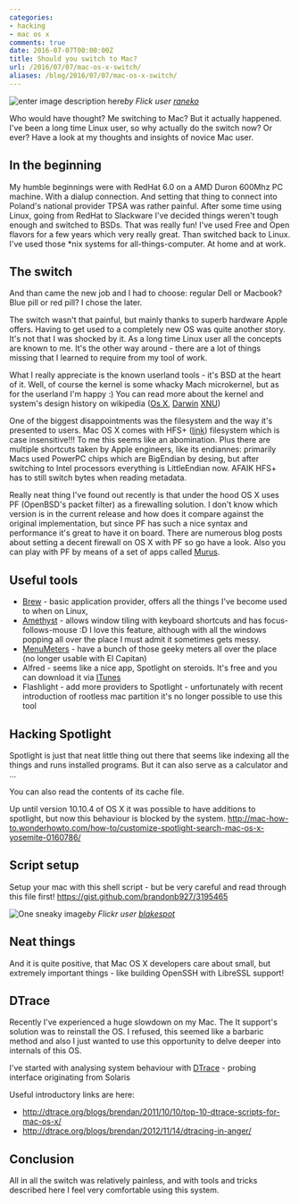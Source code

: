 ```yaml
---
categories:
- hacking
- mac os x
comments: true
date: 2016-07-07T00:00:00Z
title: Should you switch to Mac?
url: /2016/07/07/mac-os-x-switch/
aliases: /blog/2016/07/07/mac-os-x-switch/
---
```


![enter image description here](https://farm9.staticflickr.com/8064/8229071681_02ffdb91dc_z_d.jpg)*by Flick user [raneko](https://www.flickr.com/photos/raneko/8229071681/in/photolist-dxb9je-sEQEP-5gDCSr-PE6FE-7Pa2t3-5yhFqq-MsHbZ-tEVFv-kBEvsd-5uPrGV-a5wisf-Ea1We-5tX2pp-22ybhw-ivTix6-5yk9cA-kBCugR-gcSkD-8cdXjv-asK9Y-7ZM66R-8N4eSG-4mchWA-4pjwaT-Gy8BR-7HPwfe-dxb9hv-4rXMuz-h6gJgm-9jULZ6-5SPsfu-kBECo7-6UUwCT-5whRwW-4rujwZ-8Kye5Q-9hN1d6-5utN7V-k9drqQ-4QPsUy-8VEazh-8UB7Ms-8VEaEq-neQih-8EHChx-ecth3o-8yrLUn-o7oNS-kBCXKM-6UYBrs)*

Who would have thought? Me switching to Mac? But it actually happened. I've been a long time Linux user, so why actually do the switch now? Or ever? Have a look at my thoughts and insights of novice Mac user.

<!--more-->

## In the beginning

My humble beginnings were with RedHat 6.0 on a AMD Duron 600Mhz PC machine. With a dialup connection. And setting that thing to connect into Poland's national provider TPSA was rather painful. After some time using Linux, going from RedHat to Slackware I've decided things weren't tough enough and switched to BSDs. That was really fun! I've used Free and Open flavors for a few years which very really great. Than switched back to Linux. I've used those \*nix systems for all-things-computer. At home and at work. 

## The switch

And than came the new job and I had to choose: regular Dell or Macbook? Blue pill or red pill? I chose the later. 

The switch wasn't that painful, but mainly thanks to superb hardware Apple offers. Having to get used to a completely new OS was quite another story. It's not that I was shocked by it. As a long time Linux user all the concepts are known to me. It's the other way around - there are a lot of things missing that I learned to require from my tool of work. 

What I really appreciate is the known userland tools - it's BSD at the heart of it. Well, of course the kernel is some whacky Mach microkernel, but as for the userland I'm happy :) You can read more about the kernel and system's design history on wikipedia ([Os X](https://en.wikipedia.org/wiki/OS_X), [Darwin](https://en.wikipedia.org/wiki/Darwin_(operating_system)) [XNU](https://en.wikipedia.org/wiki/XNU))

One of the biggest disappointments was the filesystem and the way it's presented to users. Mac OS X comes with HFS+ ([link](https://en.wikipedia.org/wiki/HFS_Plus)) filesystem which is case insensitive!!! To me this seems like an abomination. Plus there are multiple shortcuts taken by Apple engineers, like its endiannes: primarily Macs used PowerPC chips which are BigEndian by desing, but after switching to Intel processors everything is LittleEndian now. AFAIK HFS+ has to still switch bytes when reading metadata.

Really neat thing I've found out recently is that under the hood OS X uses PF (OpenBSD's packet filter) as a firewalling solution. 
I don't know which version is in the current release and how does it compare against the original implementation, but since PF has such a nice syntax and performance it's great to have it on board. There are numerous blog posts about setting a decent firewall on OS X with PF so go have a look. Also you can play with PF by means of a set of apps called [Murus](http://www.murusfirewall.com/).

## Useful tools

* [Brew](http://brew.sh/) - basic application provider, offers all the things I've become used to when on Linux,
* [Amethyst](https://github.com/ianyh/Amethyst) - allows window tiling with keyboard shortcuts and has focus-follows-mouse :D I love this feature, although with all the windows popping all over the place I must admit it sometimes gets messy.
* [MenuMeters](https://www.ragingmenace.com/software/menumeters/) - have a bunch of those geeky meters all over the place (no longer usable with El Capitan)
* Alfred - seems like a nice app, Spotlight on steroids. It's free and you can download it via [ITunes](https://itunes.apple.com/au/app/alfred/id405843582?mt=12)
* Flashlight - add more providers to Spotlight - unfortunately with recent introduction of rootless mac partition it's no longer possible to use this tool

## Hacking Spotlight

Spotlight is just that neat little thing out there that seems like indexing all the things and runs installed programs. But it can also serve as a calculator and ...

You can also read the contents of its cache file.

Up until version 10.10.4 of OS X it was possible to have additions to spotlight, but now this behaviour is blocked by the system. 
http://mac-how-to.wonderhowto.com/how-to/customize-spotlight-search-mac-os-x-yosemite-0160786/

## Script setup

Setup your mac with this shell script - but be very careful and read through this file first! https://gist.github.com/brandonb927/3195465

![One sneaky image](https://farm6.staticflickr.com/5168/5263917715_6c8217fcfe_z_d.jpg)*by Flickr user [blakespot](https://www.flickr.com/photos/blakespot/5263917715/in/photolist-929XkZ-fJwTR-8Me2LN-8qSP9F-6UD2Ce-fM51y-ARaAo-BJXFt-iE8ep-4rXScB-bX3z7w-6npV8P-5Eamox-33QA9W-5EXuR9-mQDnb-6UqpxG-6UqF7m-69b4jp-oytZCJ-4rXGFP-6xweAZ-ACukt-aZfi5-6QouE3-5CAQgW-8MeHqC-5QBeu1-L4qEw-4s35hq-4w9tXh-67Ymah-4s33cu-jjDFo-6J3zqD-8N4tSh-kbFD4-sESfP-66GAT5-9FUKfq-d3BrPG-4rXPZt-8N1aLa-6UCTvi-kBCzsH-2SXDWe-5CGTEq-5zogZ2-5JAGsk-kkAgZK)*

## Neat things
And it is quite positive, that Mac OS X developers care about small, but extremely important things - like building OpenSSH with LibreSSL support! 

## DTrace
Recently I've experienced a huge slowdown on my Mac. The It support's solution was to reinstall the OS. I refused, this seemed like a barbaric method and also I just wanted to use this opportunity to delve deeper into internals of this OS.

I've started with analysing system behaviour with [DTrace](https://en.wikipedia.org/wiki/DTrace) - probing interface originating from Solaris

Useful introductory links are here:

- http://dtrace.org/blogs/brendan/2011/10/10/top-10-dtrace-scripts-for-mac-os-x/
- http://dtrace.org/blogs/brendan/2012/11/14/dtracing-in-anger/

## Conclusion
All in all the switch was relatively painless, and with tools and tricks described here I feel very comfortable using this system. 
